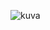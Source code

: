![kuva](https://user-images.githubusercontent.com/58463139/119813120-91f3c580-bef1-11eb-8adb-18d64bba39b9.png)
